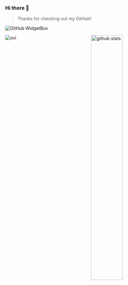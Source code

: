 ### Hi there 👋
> Thanks for checking out my GitHub!
>

![GitHub WidgetBox](https://github-widgetbox.vercel.app/api/profile?username=nateahess&data=followers,repositories,stars,commits)

<img src="https://github-readme-stats.vercel.app/api?username=nateahess&show_icons=true&theme=gotham" alt="github stats" width="45%" align="right"/>
<img src="https://github-readme-stats.vercel.app/api/top-langs?username=nateahess&show_icons=true&locale=en&layout=compact&theme=chartreuse-dark" alt="ovi" />


<!--
**nahberry/nahberry** is a ✨ _special_ ✨ repository because its `README.md` (this file) appears on your GitHub profile.

Here are some ideas to get you started:

- 🔭 I’m currently working on ...
- 🌱 I’m currently learning ...
- 👯 I’m looking to collaborate on ...
- 🤔 I’m looking for help with ...
- 💬 Ask me about ...
- 📫 How to reach me: ...
- 😄 Pronouns: ...
- ⚡ Fun fact: ...
-->
